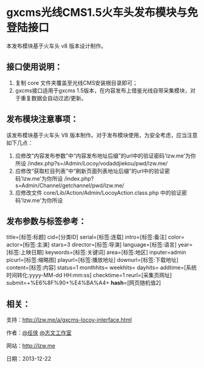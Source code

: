 
gxcms光线CMS1.5火车头发布模块与免登陆接口
====================

本发布模块基于火车头 v8 版本设计制作。

接口使用说明：
----------------------------
1. 复制 core 文件夹覆盖至光线CMS安装根目录即可；
2. gxcms接口适用于gxcms 1.5版本，在内容发布上借鉴光线自带采集模块，对于重复数据会自动过滤/更新。

发布模块注意事项：
----------------------------
该发布模块基于火车头 V8 版本制作。对于发布模块使用，为安全考虑，应当注意如下几点：

1. 应修改“内容发布参数”中“内容发布地址后缀”的url中的验证密码'lzw.me'为你所设
/index.php?s=/Admin/Locoy/vodaddjiekou/pwd/lzw.me/
2. 应修改“获取栏目列表”中“刷新页面列表地址后缀”的url中的验证密码'lzw.me'为你所设
/index.php?s=Admin/Channel/getchannel/pwd/lzw.me/
3. 应修改文件 core/Lib/Action/Admin/LocoyAction.class.php 中的验证密码'lzw.me'为你所设

发布参数与标签参考：
----------------------------

title=[标签:标题]
cid=[分类ID]
serial=[标签:连载]
intro=[标签:备注]
color=
actor=[标签:主演]
stars=3
director=[标签:导演]
language=[标签:语言]
year=[标签:上映日期]
keywords=[标签:关键词]
area=[标签:地区]
inputer=admin
picurl=[标签:缩略图]
playurl=[标签:播放地址]
downurl=[标签:下载地址]
content=[标签:内容]
status=1
monthhits=
weekhits=
dayhits=
addtime=[系统时间转化:yyyy-MM-dd HH:mm:ss]
checktime=1
reurl=[采集页网址]
submit=+%E6%8F%90+%E4%BA%A4+
__hash__=[网页随机值2]


相关：
----------------------------

支持：http://lzw.me/a/gxcms-locoy-interface.html

作者：[@任侠](http://weibo.com/zhiwenweb) [@志文工作室](http://lzw.me)

网站：http://lzw.me

日期：2013-12-22